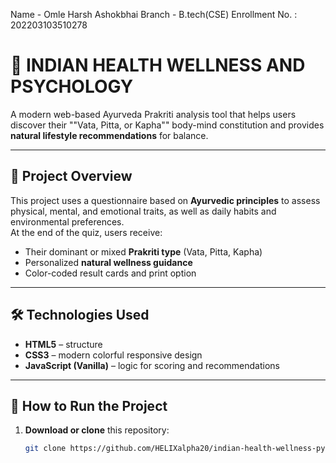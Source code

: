 Name - Omle Harsh Ashokbhai
Branch - B.tech(CSE)
Enrollment No. : 202203103510278

# 🌿 INDIAN HEALTH WELLNESS AND PSYCHOLOGY

A modern web-based Ayurveda Prakriti analysis tool that helps users discover their ""Vata, Pitta, or Kapha"" body-mind constitution and provides **natural lifestyle recommendations** for balance.

---

## 🧘 Project Overview
This project uses a questionnaire based on **Ayurvedic principles** to assess physical, mental, and emotional traits, as well as daily habits and environmental preferences.  
At the end of the quiz, users receive:
- Their dominant or mixed **Prakriti type** (Vata, Pitta, Kapha)
- Personalized **natural wellness guidance**
- Color-coded result cards and print option

---

## 🛠️ Technologies Used
- **HTML5** – structure  
- **CSS3** – modern colorful responsive design  
- **JavaScript (Vanilla)** – logic for scoring and recommendations  

---

## 🚀 How to Run the Project

1. **Download or clone** this repository:
   ```bash
   git clone https://github.com/HELIXalpha20/indian-health-wellness-pyschology.git
